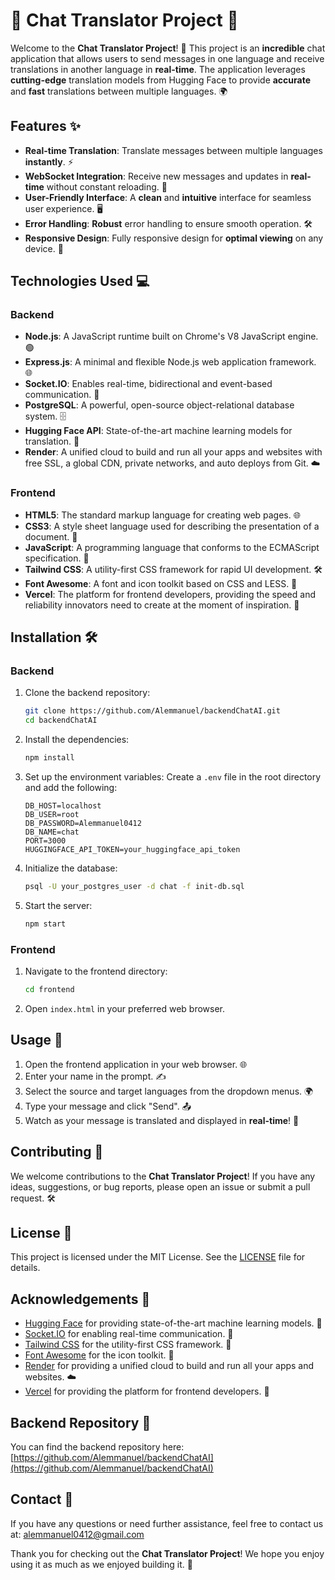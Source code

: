 # 🌟 Chat Translator Project 🌟

Welcome to the **Chat Translator Project**! 🚀 This project is an **incredible** chat application that allows users to send messages in one language and receive translations in another language in **real-time**. The application leverages **cutting-edge** translation models from Hugging Face to provide **accurate** and **fast** translations between multiple languages. 🌍

## Features ✨

- **Real-time Translation**: Translate messages between multiple languages **instantly**. ⚡
- **WebSocket Integration**: Receive new messages and updates in **real-time** without constant reloading. 🔄
- **User-Friendly Interface**: A **clean** and **intuitive** interface for seamless user experience. 🖥️
- **Error Handling**: **Robust** error handling to ensure smooth operation. 🛠️
- **Responsive Design**: Fully responsive design for **optimal viewing** on any device. 📱

## Technologies Used 💻

### Backend

- **Node.js**: A JavaScript runtime built on Chrome's V8 JavaScript engine. 🟢
- **Express.js**: A minimal and flexible Node.js web application framework. 🌐
- **Socket.IO**: Enables real-time, bidirectional and event-based communication. 🔄
- **PostgreSQL**: A powerful, open-source object-relational database system. 🗄️
- **Hugging Face API**: State-of-the-art machine learning models for translation. 🤖
- **Render**: A unified cloud to build and run all your apps and websites with free SSL, a global CDN, private networks, and auto deploys from Git. ☁️

### Frontend

- **HTML5**: The standard markup language for creating web pages. 🌐
- **CSS3**: A style sheet language used for describing the presentation of a document. 🎨
- **JavaScript**: A programming language that conforms to the ECMAScript specification. 📜
- **Tailwind CSS**: A utility-first CSS framework for rapid UI development. 🛠️
- **Font Awesome**: A font and icon toolkit based on CSS and LESS. 🌟
- **Vercel**: The platform for frontend developers, providing the speed and reliability innovators need to create at the moment of inspiration. 🚀

## Installation 🛠️

### Backend

1. Clone the backend repository:
   ```bash
   git clone https://github.com/Alemmanuel/backendChatAI.git
   cd backendChatAI
   ```

2. Install the dependencies:
   ```bash
   npm install
   ```

3. Set up the environment variables:
   Create a `.env` file in the root directory and add the following:
   ```env
   DB_HOST=localhost
   DB_USER=root
   DB_PASSWORD=Alemmanuel0412
   DB_NAME=chat
   PORT=3000
   HUGGINGFACE_API_TOKEN=your_huggingface_api_token
   ```

4. Initialize the database:
   ```bash
   psql -U your_postgres_user -d chat -f init-db.sql
   ```

5. Start the server:
   ```bash
   npm start
   ```

### Frontend

1. Navigate to the frontend directory:
   ```bash
   cd frontend
   ```

2. Open `index.html` in your preferred web browser.

## Usage 🚀

1. Open the frontend application in your web browser. 🌐
2. Enter your name in the prompt. ✍️
3. Select the source and target languages from the dropdown menus. 🌍
4. Type your message and click "Send". 📤
5. Watch as your message is translated and displayed in **real-time**! 🎉

## Contributing 🤝

We welcome contributions to the **Chat Translator Project**! If you have any ideas, suggestions, or bug reports, please open an issue or submit a pull request. 🛠️

## License 📜

This project is licensed under the MIT License. See the [LICENSE](LICENSE) file for details.

## Acknowledgements 🙏

- [Hugging Face](https://huggingface.co/) for providing state-of-the-art machine learning models. 🤖
- [Socket.IO](https://socket.io/) for enabling real-time communication. 🔄
- [Tailwind CSS](https://tailwindcss.com/) for the utility-first CSS framework. 🎨
- [Font Awesome](https://fontawesome.com/) for the icon toolkit. 🌟
- [Render](https://render.com/) for providing a unified cloud to build and run all your apps and websites. ☁️
- [Vercel](https://vercel.com/) for providing the platform for frontend developers. 🚀

## Backend Repository 📂

You can find the backend repository here: [https://github.com/Alemmanuel/backendChatAI](https://github.com/Alemmanuel/backendChatAI)

## Contact 📧

If you have any questions or need further assistance, feel free to contact us at: [alemmanuel0412@gmail.com](mailto:alemmanuel0412@gmail.com)

Thank you for checking out the **Chat Translator Project**! We hope you enjoy using it as much as we enjoyed building it. 🎉
